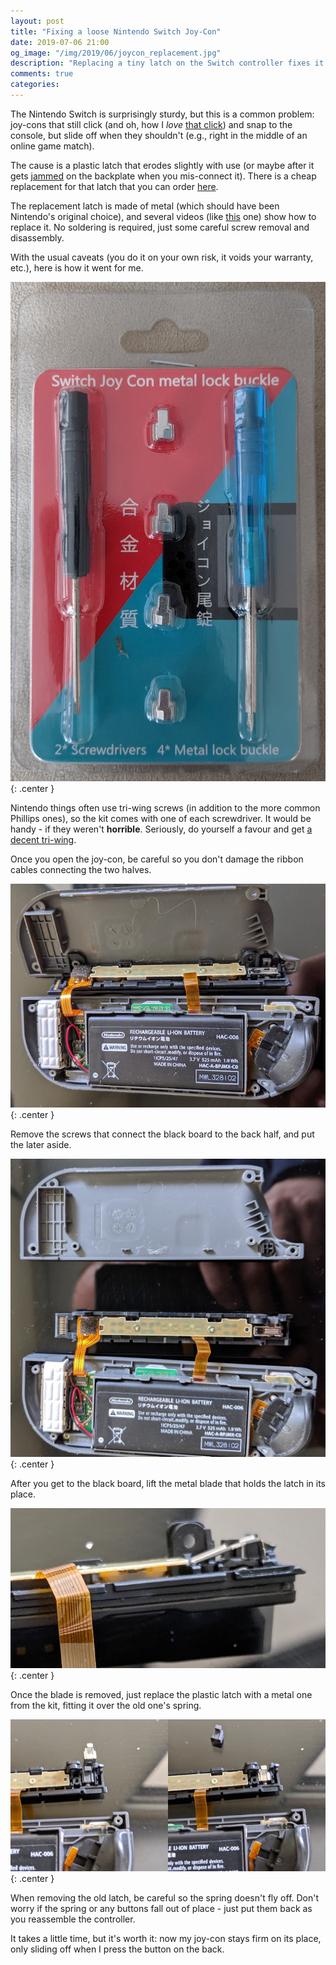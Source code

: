 ```yaml
---
layout: post
title: "Fixing a loose Nintendo Switch Joy-Con"
date: 2019-07-06 21:00
og_image: "/img/2019/06/joycon_replacement.jpg"
description: "Replacing a tiny latch on the Switch controller fixes it when it snaps out of the console during gameplay."
comments: true
categories:
---
```


The Nintendo Switch is surprisingly sturdy, but this is a common problem: joy-cons that still click (and oh, how I _love_ [that click](https://www.youtube.com/watch?v=JFu6l6Gqh7o)) and snap to the console, but slide off when they shouldn't (e.g., right in the middle of an online game match).

The cause is a plastic latch that erodes slightly with use (or maybe after it gets [jammed](https://www.imore.com/how-fix-jammed-switch-controller) on the backplate when you mis-connect it). There is a cheap replacement for that latch that you can order [here](https://www.amazon.ca/dp/B07D327NKW/ref=pe_3034960_233709270_TE_item).

The replacement latch is made of metal (which should have been Nintendo's original choice), and several videos (like [this](https://www.youtube.com/watch?v=GhtTQ2LHEl0) one) show how to replace it. No soldering is required, just some careful screw removal and disassembly.

With the usual caveats (you do it on your own risk, it voids your warranty, etc.), here is how it went for me.

![](/img/2019/06/joycon_kit.jpg){: .center }

<!--more-->

Nintendo things often use tri-wing screws (in addition to the more common Phillips ones), so the kit comes with one of each screwdriver. It would be handy - if they weren't **horrible**. Seriously, do yourself a favour and get [a decent tri-wing](https://www.amazon.ca/dp/B00KWRS3GY/).

Once you open the joy-con, be careful so you don't damage the ribbon cables connecting the two halves.

![](/img/2019/06/joycon_open.jpg){: .center }

Remove the screws that connect the black board to the back half, and put the later aside.

![](/img/2019/06/joycon_split.jpg){: .center }

After you get to the black board, lift the metal blade that holds the latch in its place.

![](/img/2019/06/joycon_lift.jpg){: .center }

Once the blade is removed, just replace the plastic latch with a metal one from the kit, fitting it over the old one's spring.

![](/img/2019/06/joycon_replacement.jpg){: .center }

When removing the old latch, be careful so the spring doesn't fly off. Don't worry if the spring or any buttons fall out of place - just put them back as you reassemble the controller.

It takes a little time, but it's worth it: now my joy-con stays firm on its place, only sliding off when I press the button on the back.
